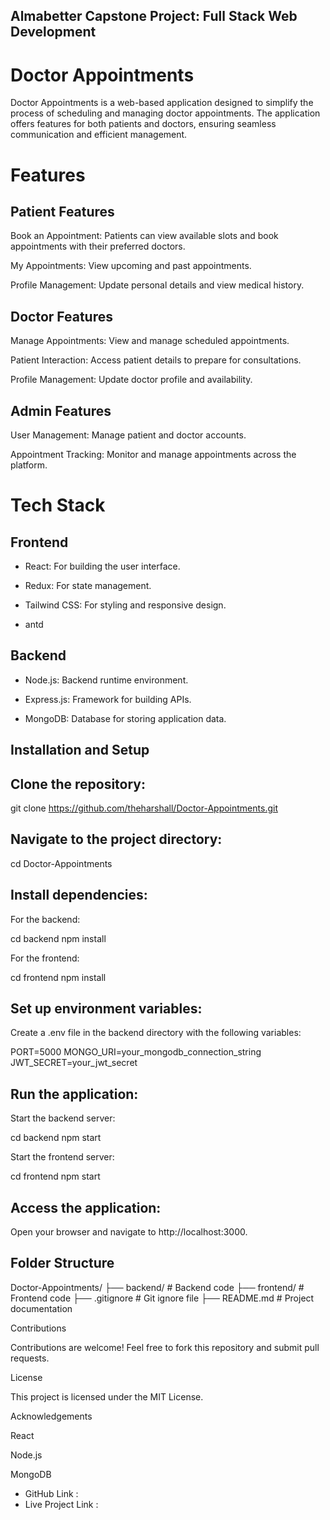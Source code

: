 

## Almabetter Capstone Project: Full Stack Web Development

# Doctor Appointments

Doctor Appointments is a web-based application designed to simplify the process of scheduling and managing doctor appointments. The application offers features for both patients and doctors, ensuring seamless communication and efficient management.

# Features

## Patient Features

 Book an Appointment: Patients can view available slots and book appointments with their preferred doctors.

 My Appointments: View upcoming and past appointments.

 Profile Management: Update personal details and view medical history.

## Doctor Features

 Manage Appointments: View and manage scheduled appointments.

 Patient Interaction: Access patient details to prepare for consultations.

 Profile Management: Update doctor profile and availability.

## Admin Features

 User Management: Manage patient and doctor accounts.

 Appointment Tracking: Monitor and manage appointments across the platform.

# Tech Stack

## Frontend

 - React: For building the user interface.

 - Redux: For state management.

- Tailwind CSS: For styling and responsive design.

- antd 

## Backend

- Node.js: Backend runtime environment.

- Express.js: Framework for building APIs.

- MongoDB: Database for storing application data.

## Installation and Setup

## Clone the repository:

git clone https://github.com/theharshall/Doctor-Appointments.git

## Navigate to the project directory:

cd Doctor-Appointments

## Install dependencies:

For the backend:

cd backend
npm install

For the frontend:

cd frontend
npm install

## Set up environment variables:
Create a .env file in the backend directory with the following variables:

PORT=5000
MONGO_URI=your_mongodb_connection_string
JWT_SECRET=your_jwt_secret

## Run the application:

Start the backend server:

cd backend
npm start

Start the frontend server:

cd frontend
npm start

## Access the application:
Open your browser and navigate to http://localhost:3000.

## Folder Structure

Doctor-Appointments/
├── backend/           # Backend code
├── frontend/          # Frontend code
├── .gitignore         # Git ignore file
├── README.md          # Project documentation

Contributions

Contributions are welcome! Feel free to fork this repository and submit pull requests.

License

This project is licensed under the MIT License.

Acknowledgements

React

Node.js

MongoDB

- GitHub Link :
- Live Project Link : 
